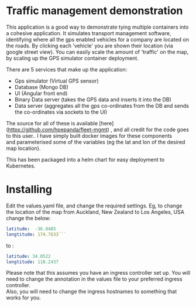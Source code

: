 # Traffic management demonstration

This application is a good way to demonstrate tying multiple containers into a cohesive application. It simulates transport management software, identifying where all the gps enabled vehicles for a 
company are located on the roads. By clicking each 'vehicle' you are shown their location (via google street view). You can easily scale the amount of 'traffic' on the map, by scaling up 
the GPS simulator container deployment.

There are 5 services that make up the application:

+ Gps simulator (Virtual GPS sensor)  
+ Database (Mongo DB)  
+ UI (Angular front end)  
+ Binary Data server (takes the GPS data and inserts it into the DB)  
+ Data server (aggregates all the gps co-ordinates from the DB and sends the co-ordinates via sockets to the UI)  

The source for all of these is available [here] (https://github.com/hpepanda/fleet-mgmt) , and all credit for the code goes to this user.. I have simply built docker images for these components  
and parameterised some of the variables (eg the lat and lon of the desired map location).

This has been packaged into a helm chart for easy deployment to Kubernetes.  

# Installing  
Edit the values.yaml file, and change the required settings.
Eg, to change the location of the map from Auckland, New Zealand to Los Angeles, USA change the below:  
```yaml
latitude:  -36.8485
longtitude: 174.7633```  
```
to :  
  
```yaml
latitude: 34.0522
longtitude: 118.2437
```
  
Please note that this assumes you have an ingress controller set up. You will need to change the annotation in the values file to your preferred ingress controller.  
Also, you will need to change the ingress hostnames to something that works for you.  


